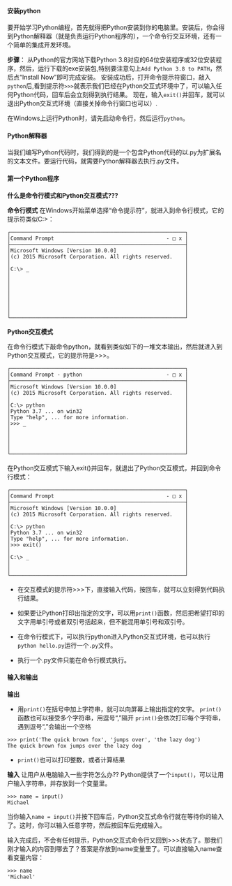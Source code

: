 #### 安装python
 要开始学习Python编程，首先就得把Python安装到你的电脑里。安装后，你会得到Python解释器（就是负责运行Python程序的），一个命令行交互环境，还有一个简单的集成开发环境。

**步骤**：
 从Python的官方网站下载Python 3.8对应的64位安装程序或32位安装程序，然后，运行下载的exe安装包,特别要注意勾上`Add Python 3.8 to PATH`，然后点“Install Now”即可完成安装。
 安装成功后，打开命令提示符窗口，敲入`python`后,看到提示符`>>>`就表示我们已经在Python交互式环境中了，可以输入任何Python代码，回车后会立刻得到执行结果。
 现在，输入`exit()`并回车，就可以退出Python交互式环境（直接关掉命令行窗口也可以）.

 在Windows上运行Python时，请先启动命令行，然后运行`python`。

 #### Python解释器
 当我们编写Python代码时，我们得到的是一个包含Python代码的以.py为扩展名的文本文件。要运行代码，就需要Python解释器去执行.py文件。

 #### 第一个Python程序

 **什么是命令行模式和Python交互模式???**




 **命令行模式**
 在Windows开始菜单选择“命令提示符”，就进入到命令行模式，它的提示符类似C:\>：
```
┌────────────────────────────────────────────────────────┐
│Command Prompt                                    - □ x │
├────────────────────────────────────────────────────────┤
│Microsoft Windows [Version 10.0.0]                      │
│(c) 2015 Microsoft Corporation. All rights reserved.    │
│                                                        │
│C:\> _                                                  │
│                                                        │
│                                                        │
│                                                        │
│                                                        │
│                                                        │
│                                                        │
│                                                        │
└────────────────────────────────────────────────────────┘
```
**Python交互模式**

在命令行模式下敲命令python，就看到类似如下的一堆文本输出，然后就进入到Python交互模式，它的提示符是>>>。
```
┌────────────────────────────────────────────────────────┐
│Command Prompt - python                           - □ x │
├────────────────────────────────────────────────────────┤
│Microsoft Windows [Version 10.0.0]                      │
│(c) 2015 Microsoft Corporation. All rights reserved.    │
│                                                        │
│C:\> python                                             │
│Python 3.7 ... on win32                                 │
│Type "help", ... for more information.                  │
│>>> _                                                   │
│                                                        │
│                                                        │
│                                                        │
│                                                        │
└────────────────────────────────────────────────────────┘
```
在Python交互模式下输入exit()并回车，就退出了Python交互模式，并回到命令行模式：
```
┌────────────────────────────────────────────────────────┐
│Command Prompt                                    - □ x │
├────────────────────────────────────────────────────────┤
│Microsoft Windows [Version 10.0.0]                      │
│(c) 2015 Microsoft Corporation. All rights reserved.    │
│                                                        │
│C:\> python                                             │
│Python 3.7 ... on win32                                 │
│Type "help", ... for more information.                  │
│>>> exit()                                              │
│                                                        │
│C:\> _                                                  │
│                                                        │
│                                                        │
└────────────────────────────────────────────────────────┘
```

* 在交互模式的提示符>>>下，直接输入代码，按回车，就可以立刻得到代码执行结果。
* 如果要让Python打印出指定的文字，可以用`print()`函数，然后把希望打印的文字用单引号或者双引号括起来，但不能混用单引号和双引号。

* 在命令行模式下，可以执行python进入Python交互式环境，也可以执行`python hello.py`运行一个`.py`文件。
* 执行一个.py文件只能在命令行模式执行。

#### 输入和输出
**输出**


* 用`print()`在括号中加上字符串，就可以向屏幕上输出指定的文字。
`print()`函数也可以接受多个字符串，用逗号“,”隔开
`print()`会依次打印每个字符串，遇到逗号“,”会输出一个空格

```
>>> print('The quick brown fox', 'jumps over', 'the lazy dog')
The quick brown fox jumps over the lazy dog
```

* `print()`也可以打印整数，或者计算结果

**输入**
让用户从电脑输入一些字符怎么办??
Python提供了一个`input()`，可以让用户输入字符串，并存放到一个变量里。

```
>>> name = input()
Michael

```
当你输入`name = input()`并按下回车后，Python交互式命令行就在等待你的输入了。这时，你可以输入任意字符，然后按回车后完成输入。

输入完成后，不会有任何提示，Python交互式命令行又回到>>>状态了。那我们刚才输入的内容到哪去了？答案是存放到name变量里了。可以直接输入name查看变量内容：

```
>>> name
'Michael'

```
